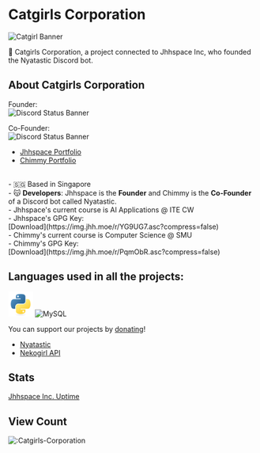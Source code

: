 # Catgirls Corporation

![Catgirl Banner](https://i.jhh.moe/95c20c157bc0.jpg)

🐾 Catgirls Corporation, a project connected to Jhhspace Inc, who founded the Nyatastic Discord bot.

## About Catgirls Corporation
Founder:<br>
![Discord Status Banner](https://discord.c99.nl/widget/theme-3/898569996949676052.png)

Co-Founder:<br>
![Discord Status Banner](https://discord.c99.nl/widget/theme-3/458129248259932165.png)

- [Jhhspace Portfolio](https://jhh.moe/)
- [Chimmy Portfolio](https://chimmy.xyz/)
<br>
- 🇸🇬 Based in Singapore
<br>
- 😽 <b>Developers</b>: Jhhspace is the <b>Founder</b> and Chimmy is the <b>Co-Founder</b> of a Discord bot called Nyatastic.
<br>
- Jhhspace's current course is AI Applications @ ITE CW
<br>
- Jhhspace's GPG Key:
<br>
[Download](https://img.jhh.moe/r/YG9UG7.asc?compress=false)
<br>
- Chimmy's current course is Computer Science @ SMU
<br>
- Chimmy's GPG Key:
<br>
[Download](https://img.jhh.moe/r/PqmObR.asc?compress=false)

## Languages used in all the projects:
<img src="https://raw.githubusercontent.com/devicons/devicon/master/icons/python/python-original.svg" alt="Python" width="50" height="50"> <img src="https://www.vectorlogo.zone/logos/mysql/mysql-official.svg" alt="MySQL" width="50" height="50">

You can support our projects by [donating](https://ko-fi.com/jhhspace)!

- [Nyatastic](https://nekogirl.net/)
- [Nekogirl API](https://api.nekogirl.net/)

## Stats
[Jhhspace Inc. Uptime](https://status.nekogirl.net/)

## View Count
![:Catgirls-Corporation](https://moe-counter.glitch.me/get/@Catgirls-Corporation)
